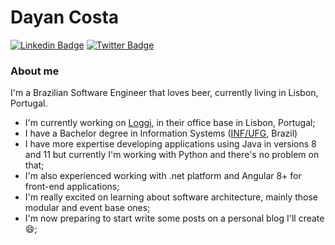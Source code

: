 # Dayan Costa

[![Linkedin Badge](https://img.shields.io/badge/-LinkedIn-blue?style=flat-square&logo=Linkedin&logoColor=white&link=https://www.linkedin.com/in/dayancosta/)](https://www.linkedin.com/in/dayancosta/)
[![Twitter Badge](https://img.shields.io/badge/-Twitter-1ca0f1?style=flat-square&labelColor=1ca0f1&logo=twitter&logoColor=white&link=https://twitter.com/dayanfcosta)](https://twitter.com/dayanfcosta)

### About me

I'm a Brazilian Software Engineer that loves beer, currently living in Lisbon, Portugal.
- I'm currently working on [Loggi](https://github.com/loggi), in their office base in Lisbon, Portugal;
- I have a Bachelor degree in Information Systems ([INF/UFG](https://http://inf.ufg.br/), Brazil)
- I have more expertise developing applications using Java in versions 8 and 11 but currently I'm working with Python and there's no problem on that;
- I'm also experienced working with .net platform and Angular 8+ for front-end applications;
- I'm really excited on learning about software architecture, mainly those modular and event base ones;
- I'm now preparing to start write some posts on a personal blog I'll create 😄;
